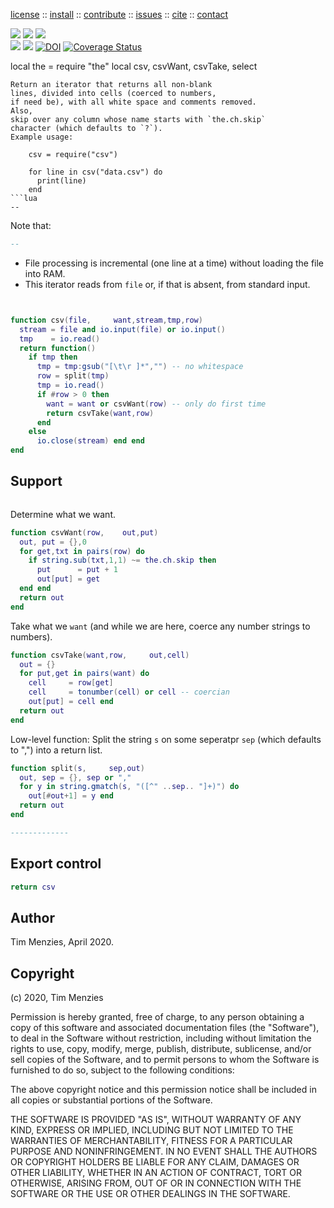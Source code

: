 <p> <a
href="https://github.com/sehero/lua/blob/master/LICENSE">license</a> :: <a
href="https://github.com/sehero/lua/blob/master/INSTALL.md#top">install</a> :: <a
href="https://github.com/sehero/lua/blob/master/CODE_OF_CONDUCT.md#top">contribute</a> :: <a
href="https://github.com/sehero/lua/issues">issues</a> :: <a
href="https://github.com/sehero/lua/blob/master/CITATION.md#top">cite</a> :: <a
href="https://github.com/sehero/lua/blob/master/CONTACT.md#top">contact</a> </p><p> 
<img src="https://img.shields.io/badge/license-mit-red">   
<img src="https://img.shields.io/badge/language-lua-orange">    
<img src="https://img.shields.io/badge/purpose-ai,se-blueviolet"><br>
<img src="https://img.shields.io/badge/platform-mac,*nux-informational">
<a href="https://travis-ci.org/github/sehero/lua"><img 
src="https://travis-ci.org/sehero/lua.svg?branch=master"></a>
<a href="https://zenodo.org/badge/latestdoi/263210595"><img src="https://zenodo.org/badge/263210595.svg" alt="DOI"></a>
<a href='https://coveralls.io/github/sehero/lua?branch=master'><img src='https://coveralls.io/repos/github/sehero/lua/badge.svg?branch=master' alt='Coverage Status' /></a></p>

local the = require "the"
local csv, csvWant, csvTake, select
   
```
Return an iterator that returns all non-blank
lines, divided into cells (coerced to numbers,
if need be), with all white space and comments removed.
Also, 
skip over any column whose name starts with `the.ch.skip`
character (which defaults to `?`).
Example usage:
  
    csv = require("csv")
    
    for line in csv("data.csv") do
      print(line)
    end
```lua
--
```
Note that:
```lua
--
```
- File processing is incremental (one
  line at a time) without loading the file into RAM. 
- This iterator reads from `file` or, if that is absent,
  from standard input. 
```lua


function csv(file,     want,stream,tmp,row)
  stream = file and io.input(file) or io.input()
  tmp    = io.read()
  return function()
    if tmp then
      tmp = tmp:gsub("[\t\r ]*","") -- no whitespace
      row = split(tmp)
      tmp = io.read()
      if #row > 0 then 
        want = want or csvWant(row) -- only do first time
        return csvTake(want,row) 
      end
    else
      io.close(stream) end end   
end


```
## Support 
```lua

```
Determine what we want. 
```lua
function csvWant(row,    out,put)
  out, put = {},0
  for get,txt in pairs(row) do
    if string.sub(txt,1,1) ~= the.ch.skip then
      put      = put + 1
      out[put] = get 
  end end
  return out
end

```
Take what we `want`
(and while we are here, coerce any 
number strings to numbers).
```lua
function csvTake(want,row,     out,cell)
  out = {}
  for put,get in pairs(want) do 
    cell     = row[get]
    cell     = tonumber(cell) or cell -- coercian
    out[put] = cell end
  return out
end

```
Low-level function: Split the string `s` on some seperatpr `sep` 
(which defaults to ",") into a return list.
```lua
function split(s,     sep,out)
  out, sep = {}, sep or ","
  for y in string.gmatch(s, "([^" ..sep.. "]+)") do 
    out[#out+1] = y end
  return out
end

-------------
```
## Export control 
```lua
return csv

```
## Author 
Tim Menzies, April 2020.

## Copyright

(c) 2020, Tim Menzies

Permission is hereby granted, free of charge, to any person obtaining a copy
of this software and associated documentation files (the "Software"), to deal
in the Software without restriction, including without limitation the rights
to use, copy, modify, merge, publish, distribute, sublicense, and/or sell
copies of the Software, and to permit persons to whom the Software is
furnished to do so, subject to the following conditions:

The above copyright notice and this permission notice shall be included in all
copies or substantial portions of the Software.

THE SOFTWARE IS PROVIDED "AS IS", WITHOUT WARRANTY OF ANY KIND, EXPRESS OR
IMPLIED, INCLUDING BUT NOT LIMITED TO THE WARRANTIES OF MERCHANTABILITY,
FITNESS FOR A PARTICULAR PURPOSE AND NONINFRINGEMENT. IN NO EVENT SHALL THE
AUTHORS OR COPYRIGHT HOLDERS BE LIABLE FOR ANY CLAIM, DAMAGES OR OTHER
LIABILITY, WHETHER IN AN ACTION OF CONTRACT, TORT OR OTHERWISE, ARISING FROM,
OUT OF OR IN CONNECTION WITH THE SOFTWARE OR THE USE OR OTHER DEALINGS IN THE
SOFTWARE.


